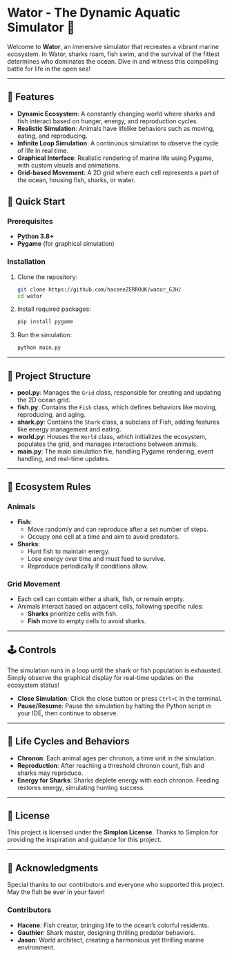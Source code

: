 # Wator - The Dynamic Aquatic Simulator 🌊

Welcome to **Wator**, an immersive simulator that recreates a vibrant marine ecosystem. In Wator, sharks roam, fish swim, and the survival of the fittest determines who dominates the ocean. Dive in and witness this compelling battle for life in the open sea!

---

## 🌟 Features

- **Dynamic Ecosystem**: A constantly changing world where sharks and fish interact based on hunger, energy, and reproduction cycles.
- **Realistic Simulation**: Animals have lifelike behaviors such as moving, eating, and reproducing.
- **Infinite Loop Simulation**: A continuous simulation to observe the cycle of life in real time.
- **Graphical Interface**: Realistic rendering of marine life using Pygame, with custom visuals and animations.
- **Grid-based Movement**: A 2D grid where each cell represents a part of the ocean, housing fish, sharks, or water.

## 🚀 Quick Start

### Prerequisites

- **Python 3.8+**
- **Pygame** (for graphical simulation)
  
### Installation

1. Clone the repository:
   ```bash
   git clone https://github.com/haceneZERROUK/wator_GJH/
   cd wator
   ```

2. Install required packages:
   ```bash
   pip install pygame
   ```

3. Run the simulation:
   ```bash
   python main.py
   ```

---

## 📂 Project Structure

- **pool.py**: Manages the `Grid` class, responsible for creating and updating the 2D ocean grid.
- **fish.py**: Contains the `Fish` class, which defines behaviors like moving, reproducing, and aging.
- **shark.py**: Contains the `Shark` class, a subclass of Fish, adding features like energy management and eating.
- **world.py**: Houses the `World` class, which initializes the ecosystem, populates the grid, and manages interactions between animals.
- **main.py**: The main simulation file, handling Pygame rendering, event handling, and real-time updates.

---

## 🐠 Ecosystem Rules

### Animals

- **Fish**:
  - Move randomly and can reproduce after a set number of steps.
  - Occupy one cell at a time and aim to avoid predators.
- **Sharks**:
  - Hunt fish to maintain energy.
  - Lose energy over time and must feed to survive.
  - Reproduce periodically if conditions allow.

### Grid Movement

- Each cell can contain either a shark, fish, or remain empty.
- Animals interact based on adjacent cells, following specific rules:
  - **Sharks** prioritize cells with fish.
  - **Fish** move to empty cells to avoid sharks.
  
---

## 🕹️ Controls

The simulation runs in a loop until the shark or fish population is exhausted. Simply observe the graphical display for real-time updates on the ecosystem status!

- **Close Simulation**: Click the close button or press `Ctrl+C` in the terminal.
- **Pause/Resume**: Pause the simulation by halting the Python script in your IDE, then continue to observe.

---

## 🔄 Life Cycles and Behaviors

- **Chronon**: Each animal ages per chronon, a time unit in the simulation.
- **Reproduction**: After reaching a threshold chronon count, fish and sharks may reproduce.
- **Energy for Sharks**: Sharks deplete energy with each chronon. Feeding restores energy, simulating hunting success.

---

## 📜 License

This project is licensed under the **Simplon License**. Thanks to Simplon for providing the inspiration and guidance for this project.

---

## 🙏 Acknowledgments

Special thanks to our contributors and everyone who supported this project. May the fish be ever in your favor!

### Contributors

- **Hacene**: Fish creator, bringing life to the ocean’s colorful residents.
- **Gauthier**: Shark master, designing thrilling predator behaviors.
- **Jason**: World architect, creating a harmonious yet thrilling marine environment.
```